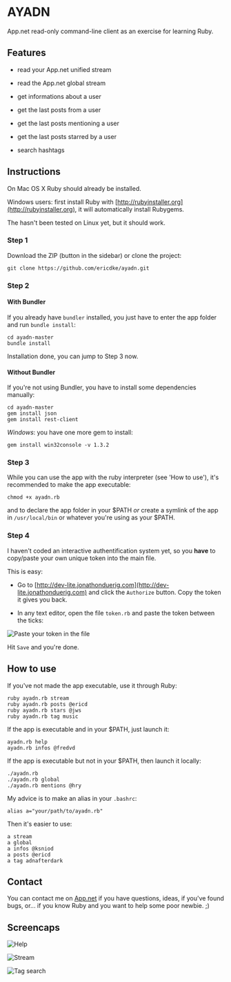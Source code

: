 AYADN
=====

App.net read-only command-line client as an exercise for learning Ruby.

## Features

- read your App.net unified stream

- read the App.net global stream

- get informations about a user

- get the last posts from a user

- get the last posts mentioning a user

- get the last posts starred by a user

- search hashtags  


## Instructions

On Mac OS X Ruby should already be installed. 

Windows users: first install Ruby with [http://rubyinstaller.org](http://rubyinstaller.org), it will automatically install Rubygems.

The hasn't been tested on Linux yet, but it should work.

### Step 1

Download the ZIP (button in the sidebar) or clone the project:

```
git clone https://github.com/ericdke/ayadn.git
```  

### Step 2

#### With Bundler

If you already have `bundler` installed, you just have to enter the app folder and run `bundle install`:

```
cd ayadn-master
bundle install
```  

Installation done, you can jump to Step 3 now.

#### Without Bundler

If you're not using Bundler, you have to install some dependencies manually:

```
cd ayadn-master
gem install json
gem install rest-client
```  

*Windows*: you have one more gem to install:

```
gem install win32console -v 1.3.2
```

### Step 3

While you can use the app with the ruby interpreter (see 'How to use'), it's recommended to make the app executable:

```
chmod +x ayadn.rb
```  

and to declare the app folder in your $PATH *or* create a symlink of the app in `/usr/local/bin` or whatever you're using as your $PATH.

### Step 4

I haven't coded an interactive authentification system yet, so you **have** to copy/paste your own unique token into the main file.

This is easy:

- Go to [http://dev-lite.jonathonduerig.com](http://dev-lite.jonathonduerig.com) and click the `Authorize` button. Copy the token it gives you back.

- In any text editor, open the file `token.rb` and paste the token between the ticks:

![Paste your token in the file](https://www.evernote.com/shard/s89/sh/45c60042-292b-40ae-9a6a-fb23b4d93823/77635d28512633cd9fcf3315188b1096/deep/0/token.rb.png)

Hit `Save` and you're done.

## How to use

If you've not made the app executable, use it through Ruby:

```
ruby ayadn.rb stream
ruby ayadn.rb posts @ericd
ruby ayadn.rb stars @jws
ruby ayadn.rb tag music
```

If the app is executable and in your $PATH, just launch it:

```
ayadn.rb help
ayadn.rb infos @fredvd
```  

If the app is executable but not in your $PATH, then launch it locally:

```
./ayadn.rb
./ayadn.rb global
./ayadn.rb mentions @hry
```  

My advice is to make an alias in your `.bashrc`:

```
alias a="your/path/to/ayadn.rb"
```  

Then it's easier to use:

```
a stream
a global
a infos @ksniod
a posts @ericd
a tag adnafterdark
```  

## Contact

You can contact me on [App.net](http://alpha.app.net/ericd) if you have questions, ideas, if you've found bugs, or... if you know Ruby and you want to help some poor newbie. ;)

## Screencaps

![Help](https://www.evernote.com/shard/s89/sh/c94deb1f-318f-405b-b4bd-05e084d90f13/9d4553a41dddf7c582e1e152f67d8ddd/deep/0/help.png)

![Stream](https://www.evernote.com/shard/s89/sh/19f3cf86-9af7-4417-a800-ad7e4f228606/29461ebb02b50eac4796d1c7b4f15f6f/deep/0/stream.png)

![Tag search](https://www.evernote.com/shard/s89/sh/e5bc450f-4c8a-4c66-91e6-8a66bfa76ab4/7d7ed1f01c75cc9b86d6be56a0a59c2c/deep/0/tag.png)


